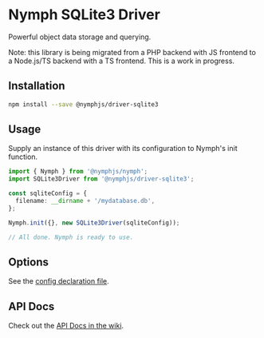 # Nymph SQLite3 Driver

Powerful object data storage and querying.

Note: this library is being migrated from a PHP backend with JS frontend to a Node.js/TS backend with a TS frontend. This is a work in progress.

## Installation

```sh
npm install --save @nymphjs/driver-sqlite3
```

## Usage

Supply an instance of this driver with its configuration to Nymph's init function.

```ts
import { Nymph } from '@nymphjs/nymph';
import SQLite3Driver from '@nymphjs/driver-sqlite3';

const sqliteConfig = {
  filename: __dirname + '/mydatabase.db',
};

Nymph.init({}, new SQLite3Driver(sqliteConfig));

// All done. Nymph is ready to use.
```

## Options

See the [config declaration file](src/conf/d.ts).

## API Docs

Check out the [API Docs in the wiki](https://github.com/sciactive/nymph/wiki/API-Docs).
